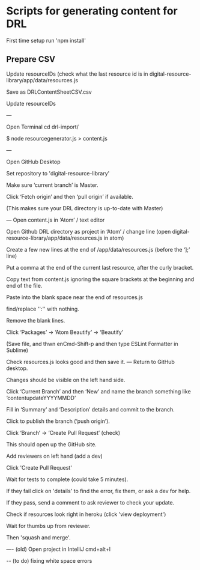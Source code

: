 # Scripts for generating content for DRL

First time setup run 'npm install'

## Prepare CSV

Update resourceIDs (check what the last resource id is in digital-resource-library/app/data/resources.js

Save as DRLContentSheetCSV.csv

Update resourceIDs

—

Open Terminal
cd drl-import/

$ node resourcegenerator.js > content.js

—

Open GitHub Desktop

Set repository to 'digital-resource-library' 

Make sure ‘current branch’ is Master.

Click ‘Fetch origin’ and then ‘pull origin’ if available.

(This makes sure your DRL directory is up-to-date with Master) 

—
Open content.js in ‘Atom’ / text editor

Open Github DRL directory as project in ‘Atom’ / change line (open digital-resource-library/app/data/resources.js in atom)

Create a few new lines at the end of /app/data/resources.js (before the ‘];’ line)

Put a comma at the end of the current last resource, after the curly bracket.

Copy text from content.js ignoring the square brackets at the beginning and end of the file.

Paste into the blank space near the end of resources.js

find/replace  '':'' with nothing.

Remove the blank lines.

Click ‘Packages’ -> ’Atom Beautify’ -> ‘Beautify’

(Save file, and thwn enCmd-Shift-p and then type ESLint Formatter in Sublime)

Check resources.js looks good and then save it.
—
Return to GitHub desktop. 

Changes should be visible on the left hand side.

Click ‘Current Branch’ and then ‘New’ and name the branch something like ‘contentupdateYYYYMMDD’

Fill in ‘Summary’ and ‘Description’ details and commit to the branch.

Click to publish the branch (‘push origin’).

Click ‘Branch’ -> ‘Create Pull Request’ (check)

This should open up the GitHub site.

Add reviewers on left hand (add a dev)

Click 'Create Pull Request'

Wait for tests to complete (could take 5 minutes).

If they fail click on 'details' to find the error, fix them, or ask a dev for help.

If they pass, send a comment to ask reviewer to check your update.

Check if resources look right in heroku (click 'view deployment')

Wait for thumbs up from reviewer.

Then 'squash and merge'.

—- (old)
Open project in IntelliJ
cmd+alt+l

-- (to do)
fixing white space errors
